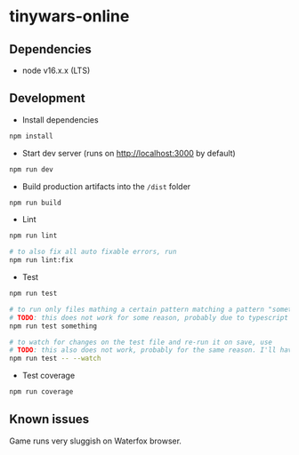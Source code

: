# tinywars-online

## Dependencies

-   node v16.x.x (LTS)

## Development

-   Install dependencies

```sh
npm install
```

-   Start dev server (runs on [http://localhost:3000](http://localhost:3000) by default)

```sh
npm run dev
```

-   Build production artifacts into the `/dist` folder

```sh
npm run build
```

-   Lint

```sh
npm run lint

# to also fix all auto fixable errors, run
npm run lint:fix
```

-   Test

```sh
npm run test

# to run only files mathing a certain pattern matching a pattern "something", run
# TODO: this does not work for some reason, probably due to typescript transpilation
npm run test something

# to watch for changes on the test file and re-run it on save, use
# TODO: this also does not work, probably for the same reason. I'll have to do more research
npm run test -- --watch
```

- Test coverage

```sh
npm run coverage
```

## Known issues

Game runs very sluggish on Waterfox browser.

